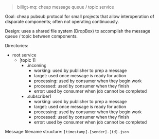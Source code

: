> billigt-mq: cheap message queue / topic service

Goal: cheap pubsub protocol for small projects that allow interoperation of
disparate components; often not operating continuously.

Design: uses a shared file system (DropBox) to accomplish the message queue / topic
between components.

Directories:
* root service
  * [topic 1]
    * .incoming
      * working: used by publisher to prep a message
      * target: used once message is ready for action
      * processing: used by consumer when they begin work
      * processed: used by consumer when they finish
      * error: used by consumer when job cannot be completed
    * .subscriber1
      * working: used by publisher to prep a message
      * target: used once message is ready for action
      * processing: used by consumer when they begin work
      * processed: used by consumer when they finish
      * error: used by consumer when job cannot be completed

Message filename structure: `[timestamp].[sender].[id].json`
